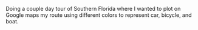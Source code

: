 Doing a couple day tour of Southern Florida where I wanted to plot on Google maps my route using different colors to represent car, bicycle, and boat.
